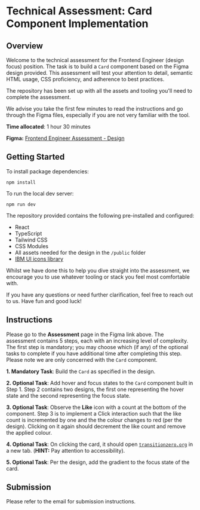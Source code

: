 # Technical Assessment: Card Component Implementation

## Overview
Welcome to the technical assessment for the  Frontend Engineer (design focus) position. The task is to build a `Card` component based on the Figma design provided. This assessment will test your attention to detail, semantic HTML usage, CSS proficiency, and adherence to best practices.

The repository has been set up with all the assets and tooling you'll need to complete the assessment. 

 We advise you take the first few minutes to read the instructions and go through the Figma files, especially if you are not very familiar with the tool.

 **Time allocated**: 1 hour 30 minutes 

**Figma:** [Frontend Engineer Assessment - Design](https://www.figma.com/design/Fe8lmciEWMnjq5Auyg4H9k/FE-Assessment?node-id=5-16&t=b9lSbNpnNy92yPTH-1)

## Getting Started

To install package dependencies:
```
npm install
```

To run the local dev server:
```
npm run dev
```

The repository provided contains the following pre-installed and configured:

- React
- TypeScript
- Tailwind CSS
- CSS Modules
- All assets needed for the design in the `/public` folder
- [IBM UI icons library](https://www.ibm.com/design/language/iconography/ui-icons/library/)

Whilst we have done this to help you dive straight into the assessment, we encourage you to use whatever tooling or stack you feel most comfortable with.

 If you have any questions or need further clarification, feel free to reach out to us.  Have fun and good luck!

## Instructions
Please go to the **Assessment** page in the Figma link above. The assessment contains 5 steps, each with an increasing level of complexity. The first step is mandatory; you may choose which (if any) of the optional tasks to complete if you have additional time after completing this step. Please note we are only concerned with the `Card` component. 

**1. Mandatory Task**: Build the `Card` as specified in the design.

**2. Optional Task**:  Add hover and focus states to the `Card` component built in Step 1. Step 2 contains two designs, the first one representing the hover state and the second representing the focus state.

**3. Optional Task**: Observe the **Like** icon with a count at the bottom of the component. Step 3 is to implement a Click interaction such that the like count is incremented by one and the the colour changes to red (per the design). Clicking on it again should decrement the like count and remove the applied colour.

**4. Optional Task**: On clicking the card, it should open [`transitionzero.org`](http://transitionzero.org) in a new tab. (**HINT:** Pay attention to accessibility).

**5. Optional Task**: Per the design, add the gradient to the focus state of the card.

## Submission

Please refer to the email for submission instructions.

